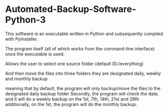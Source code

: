 # Automated-Backup-Software-Python-3

This software is an executable written in Python and subsequently compiled with PyInstaller.

The program itself (all of which works from the command-line interface) once the executable is used.

Allows the user to select one source folder (default (D:/everything)

And then move the files into three folders 
they are designated daily, weekly and monthly backup

meaning that by default, the program will only backup/move the files to the designated daily backup folder
Secondly, the program will check the date, and it will do a weekly backup on the
1st, 7th, 14th, 21st and 28th
additionally, on the 1st, the program will do the monthly backup.

